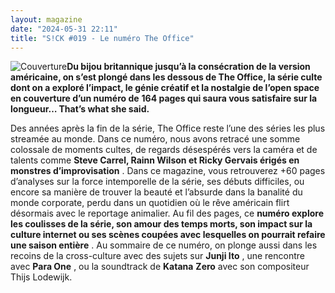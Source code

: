 ```yaml
---
layout: magazine
date: "2024-05-31 22:11"
title: "S!CK #019 - Le numéro The Office"
---
```

![Couverture](/img/sick-19.jpeg)**Du bijou britannique jusqu’à la consécration de la version américaine, on s’est plongé dans les dessous de The Office, la série culte dont on a exploré l’impact, le génie créatif et la nostalgie de l’open space en couverture d’un numéro de** **164 pages qui saura vous satisfaire sur la longueur… That’s what she said.** 



Des années après la fin de la série, The Office reste l’une des séries les plus streamée au monde. Dans ce numéro, nous avons retracé une somme colossale de moments cultes, de regards désespérés vers la caméra et de talents comme **Steve Carrel, Rainn Wilson et Ricky Gervais érigés en monstres d’improvisation** . Dans ce magazine, vous retrouverez +60 pages d’analyses sur la force intemporelle de la série, ses débuts difficiles, ou encore sa manière de trouver la beauté et l’absurde dans la banalité du monde corporate, perdu dans un quotidien où le rêve américain flirt désormais avec le reportage animalier. Au fil des pages, ce **numéro explore les coulisses de la série, son amour des temps morts, son impact sur la culture internet ou ses scènes coupées avec lesquelles on pourrait refaire une saison entière** . Au sommaire de ce numéro, on plonge aussi dans les recoins de la cross-culture avec des sujets sur **Junji Ito** , une rencontre avec **Para One** , ou la soundtrack de **Katana**  **Zero** avec son compositeur Thijs Lodewijk.